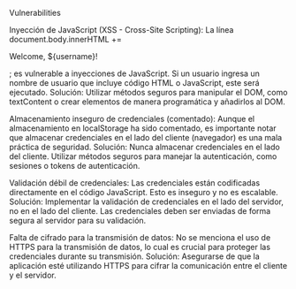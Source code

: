 Vulnerabilities

Inyección de JavaScript (XSS - Cross-Site Scripting):
La línea document.body.innerHTML += <p>Welcome, ${username}!</p>; es vulnerable a inyecciones de JavaScript. Si un usuario ingresa un nombre de usuario que incluye código HTML o JavaScript, este será ejecutado.
Solución:
Utilizar métodos seguros para manipular el DOM, como textContent o crear elementos de manera programática y añadirlos al DOM.

Almacenamiento inseguro de credenciales (comentado):
Aunque el almacenamiento en localStorage ha sido comentado, es importante notar que almacenar credenciales en el lado del cliente (navegador) es una mala práctica de seguridad.
Solución:
Nunca almacenar credenciales en el lado del cliente. Utilizar métodos seguros para manejar la autenticación, como sesiones o tokens de autenticación.

Validación débil de credenciales:
Las credenciales están codificadas directamente en el código JavaScript. Esto es inseguro y no es escalable.
Solución:
Implementar la validación de credenciales en el lado del servidor, no en el lado del cliente. Las credenciales deben ser enviadas de forma segura al servidor para su validación.

Falta de cifrado para la transmisión de datos:
No se menciona el uso de HTTPS para la transmisión de datos, lo cual es crucial para proteger las credenciales durante su transmisión.
Solución:
Asegurarse de que la aplicación esté utilizando HTTPS para cifrar la comunicación entre el cliente y el servidor.
